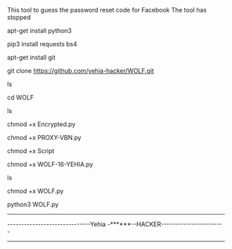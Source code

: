 This tool to guess the password reset code for Facebook
The tool has stopped

apt-get install python3

pip3 install requests bs4

apt-get install git

git clone https://github.com/yehia-hacker/WOLF.git

ls

cd WOLF

ls

chmod +x Encrypted.py

chmod +x PROXY-VBN.py

chmod +x Script

chmod +x WOLF-16-YEHIA.py

ls

chmod +x WOLF.py

python3 WOLF.py


_________________________________________________________________________
------------------------------Yehia -******--HACKER-----------------------
________________________________________________________________________
